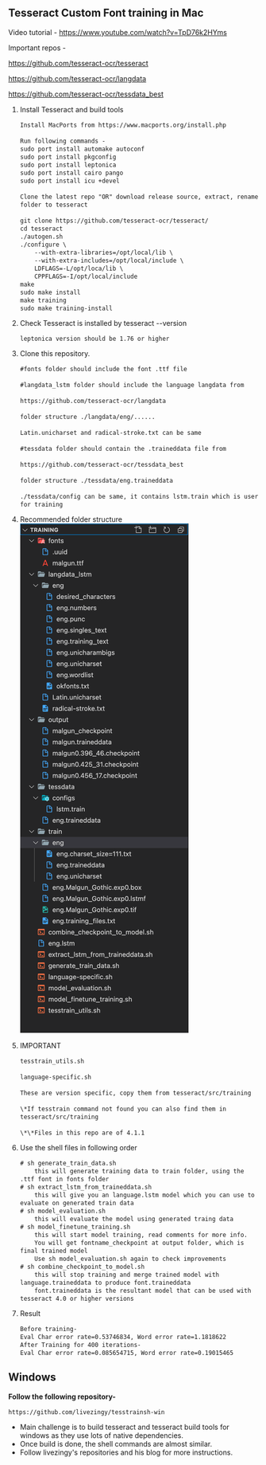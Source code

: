 ## Tesseract Custom Font training in Mac

Video tutorial - https://www.youtube.com/watch?v=TpD76k2HYms

Important repos -

https://github.com/tesseract-ocr/tesseract

https://github.com/tesseract-ocr/langdata

https://github.com/tesseract-ocr/tessdata_best

1.  Install Tesseract and build tools

        Install MacPorts from https://www.macports.org/install.php

        Run following commands -
        sudo port install automake autoconf
        sudo port install pkgconfig
        sudo port install leptonica
        sudo port install cairo pango
        sudo port install icu +devel

        Clone the latest repo "OR" download release source, extract, rename folder to tesseract

        git clone https://github.com/tesseract-ocr/tesseract/
        cd tesseract
        ./autogen.sh
        ./configure \
            --with-extra-libraries=/opt/local/lib \
            --with-extra-includes=/opt/local/include \
            LDFLAGS=-L/opt/loca/lib \
            CPPFLAGS=-I/opt/local/include
        make
        sudo make install
        make training
        sudo make training-install

2.  Check Tesseract is installed by tesseract --version

        leptonica version should be 1.76 or higher

3.  Clone this repository.

        #fonts folder should include the font .ttf file

        #langdata_lstm folder should include the language langdata from

        https://github.com/tesseract-ocr/langdata

        folder structure ./langdata/eng/......

        Latin.unicharset and radical-stroke.txt can be same

        #tessdata folder should contain the .traineddata file from

        https://github.com/tesseract-ocr/tessdata_best

        folder structure ./tessdata/eng.traineddata

        ./tessdata/config can be same, it contains lstm.train which is user for training

4.  Recommended folder structure![Recommended FS](https://raw.githubusercontent.com/sihan010/TesseractTraining/master/folder_structure.png)

5.  IMPORTANT

        tesstrain_utils.sh

        language-specific.sh

        These are version specific, copy them from tesseract/src/training

        \*If tesstrain command not found you can also find them in tesseract/src/training

        \*\*Files in this repo are of 4.1.1

6.  Use the shell files in following order

        # sh generate_train_data.sh
        	this will generate training data to train folder, using the .ttf font in fonts folder
        # sh extract_lstm_from_traineddata.sh
        	this will give you an language.lstm model which you can use to evaluate on generated train data
        # sh model_evaluation.sh
        	this will evaluate the model using generated traing data
        # sh model_finetune_training.sh
        	this will start model training, read comments for more info.
        	You will get fontname_checkpoint at output folder, which is final trained model
        	Use sh model_evaluation.sh again to check improvements
        # sh combine_checkpoint_to_model.sh
        	this will stop training and merge trained model with language.traineddata to produce font.traineddata
        	font.traineddata is the resultant model that can be used with tesseract 4.0 or higher versions

7.  Result

        Before training-
        Eval Char error rate=0.53746834, Word error rate=1.1818622
        After Training for 400 iterations-
        Eval Char error rate=0.085654715, Word error rate=0.19015465

## Windows

**Follow the following repository-**

    https://github.com/livezingy/tesstrainsh-win

- Main challenge is to build tesseract and tesseract build tools for windows as they use lots of native dependencies.
- Once build is done, the shell commands are almost similar.
- Follow livezingy's repositories and his blog for more instructions.
